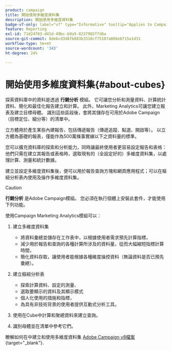 ```yaml
---
product: campaign
title: 開始使用多維度資料集
description: 開始使用多維度資料集
badge-v7-only: label="v7" type="Informative" tooltip="Applies to Campaign Classic v7 only"
feature: Reporting
exl-id: 71d24f03-d41d-49bc-b9a5-8237902f7d6a
source-git-commit: 8debcd3d8fb883b3316cf75187a86bebf15a1d31
workflow-type: tm+mt
source-wordcount: '343'
ht-degree: 24%

---
```


# 開始使用多維度資料集{#about-cubes}



探索資料庫中的資料是透過 **行銷分析** 模組。 它可讓您分析和測量資料、計算統計資料、簡化和最佳化報告建立和計算。 此外，Marketing Analytics可讓您建立報表及建立目標母體。 識別這些區段後，會將其儲存在可用於Adobe Campaign （目標定位、細分等）的清單中。

立方體用於產生某些內建報告，包括傳遞報告（傳遞追蹤、點選、開啟等）。 以立方體為基礎的報表，僅能作為500萬條事實線以下之資料量的標準。

您可以擴充資料庫的探索和分析能力，同時讓最終使用者更容易設定報告和表格：他們只需在建立其報告或表格時，選取現有的（全設定好的）多維度資料集，以處理計算、測量和統計數據。

建立並設定多維度資料集後，便可以用於報告查詢方塊和網頁應用程式；可以在樞紐分析表內使用及操作多維度資料集。

>[!CAUTION]
>
>**行銷分析** 是Adobe Campaign模組。 您必須在執行個體上安裝此套件，才能使用下列功能。

使用Campaign Marketing Analytics模組可以：

1. 建立多維度資料集

   * 將資料彙總並儲存在工作表中，以根據使用者需求預先計算指標，
   * 減少用於報告和查詢的各種計算所涉及的資料量，從而大幅縮短指標計算時間，
   * 簡化資料存取，讓使用者能根據各種維度操控資料（無論資料是否已預先彙總）。

1. 建立樞紐分析表

   * 探索計算資料、設定的測量、
   * 選取要顯示的資料及其顯示模式
   * 個人化使用的措施和指標，
   * 為具有非技術背景的使用者提供互動式分析工具。

1. 使用在Cube中計算和聚總資料來建立查詢。
1. 識別母體並在清單中參考它們。

瞭解如何在中建立和使用多維度資料集 [Adobe Campaign v8檔案](https://experienceleague.adobe.com/docs/campaign/campaign-v8/analytics/reports/cubes/gs-cubes.html){target="_blank"}.
